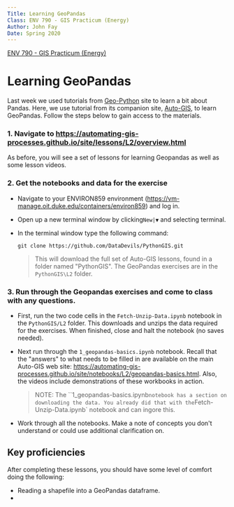 ```yaml
---
Title: Learning GeoPandas
Class: ENV 790 - GIS Practicum (Energy)
Author: John Fay
Date: Spring 2020
---
```


[ENV 790 - GIS Practicum (Energy)](./index.html)

# Learning GeoPandas

Last week we used tutorials from [Geo-Python](https://geo-python.github.io/site/index.html) site to learn a bit about Pandas. Here, we use tutorial from its companion site, [Auto-GIS](https://automating-gis-processes.github.io/site/index.html), to learn GeoPandas. Follow the steps below to gain access to the materials. 

### 1. Navigate to https://automating-gis-processes.github.io/site/lessons/L2/overview.html

As before, you will see a set of lessons for learning Geopandas as well as some lesson videos. 



### 2. Get the notebooks and data for the exercise

* Navigate to your ENVIRON859 environment (https://vm-manage.oit.duke.edu/containers/environ859) and log in. 

* Open up a new terminal window by clicking`New|▼` and selecting terminal. 

* In the terminal window type the following command:

  ```
  git clone https://github.com/DataDevils/PythonGIS.git
  ```

  > This will download the full set of Auto-GIS lessons, found in a folder named "PythonGIS". The GeoPandas exercises are in the `PythonGIS\L2` folder. 



### 3. Run through the Geopandas exercises and come to class with any questions.

* First, run the two code cells in the `Fetch-Unzip-Data.ipynb` notebook in the `PythonGIS/L2` folder. This downloads and unzips the data required for the exercises. When finished, close and halt the notebook (no saves needed).

* Next run through the `1_geopandas-basics.ipynb` notebook. Recall that the "answers" to what needs to be filled in are available on the main Auto-GIS web site: https://automating-gis-processes.github.io/site/notebooks/L2/geopandas-basics.html. Also, the videos include demonstrations of these workbooks in action. 

  > NOTE: The ``1_geopandas-basics.ipynb` notebook has a section on downloading the data. You already did that with the `Fetch-Unzip-Data.ipynb` notebook and can ingore this. 

* Work through all the notebooks. Make a note of concepts you don't understand or could use additional clarification on. 



## Key proficiencies

After completing these lessons, you should have some level of comfort doing the following:

* Reading a shapefile into a GeoPandas dataframe. 
* 